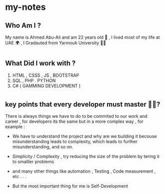 # my-notes

## Who Am I ?

My name is Ahmed Abu-Ali and am 22 years old 🤵 , I lived most of my life at UAE 🌍 , I Gradauted from Yarmouk University 👨‍🎓 
#
## What Did I work with ?

1. HTML , CSSS , JS , BOOTSTRAP
2. SQL , PHP . PYTHON 
3. C# ( GAMMING DEVELOPMENT )

#
## key points that every developer must master 👩‍💻?

There is always things we have to do to be commited to our work and career , for developers its the same but in a more complex way , for example : 

- We have to understand the project and why are we building it becouse misunderstanding leads to complexity, which leads to further misunderstanding, and so on.

- Simplicity / Complexity ,  try reducing the size of the problem by tering it to smalller problems 

- and many other things like automation , Testing , Code measurement , etc . . . 

- But the most important thing for me is  Self-Development